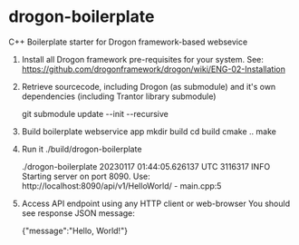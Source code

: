 # drogon-boilerplate
C++ Boilerplate starter for Drogon framework-based websevice

1. Install all Drogon framework pre-requisites for your system. See: https://github.com/drogonframework/drogon/wiki/ENG-02-Installation

2. Retrieve sourcecode, including Drogon (as submodule) and it's own dependencies (including Trantor library submodule)

    git submodule update --init --recursive
    
3. Build boilerplate webservice app
    mkdir build
    cd build
    cmake ..
    make

4. Run it
    ./build/drogon-boilerplate

    ./drogon-boilerplate 
    20230117 01:44:05.626137 UTC 3116317 INFO  Starting server on port 8090. Use: http://localhost:8090/api/v1/HelloWorld/ - main.cpp:5
    
5. Access API endpoint using any HTTP client or web-browser
You should see response JSON message:

    {"message":"Hello, World!"}

